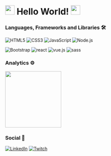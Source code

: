 <h1><img src="https://emojis.slackmojis.com/emojis/images/1531849430/4246/blob-sunglasses.gif?1531849430" width="30"/> Hello World! <img src="https://emojis.slackmojis.com/emojis/images/1531849430/4246/blob-sunglasses.gif?1531849430" width="30"/> </h1>


### Languages, Frameworks and Libraries  🛠  

<img alt="HTML5" src="https://img.shields.io/badge/html5-%23E34F26.svg?style=for-the-badge&logo=html5&logoColor=white"/> <img alt="CSS3" src="https://img.shields.io/badge/css3-%231572B6.svg?style=for-the-badge&logo=css3&logoColor=white"/> <img alt="JavaScript" src="https://img.shields.io/badge/javascript-%23323330.svg?style=for-the-badge&logo=javascript&logoColor=%23F7DF1E"/> <img alt="Node.js" src="https://img.shields.io/badge/node.js-6DA55F?style=for-the-badge&logo=node.js&logoColor=white"/>

<img alt="Bootstrap" src="https://img.shields.io/badge/bootstrap-%23563D7C.svg?style=for-the-badge&logo=bootstrap&logoColor=white"/> <img alt="react" src="https://img.shields.io/badge/react-20232A?style=for-the-badge&logo=React&logoColor=61DAFB"/> <img alt="vue.js" src="https://img.shields.io/badge/vuejs-%2335495e.svg?style=for-the-badge&logo=vuedotjs&logoColor=%234FC08D"/> <img alt="sass" src="https://img.shields.io/badge/SASS-hotpink.svg?style=for-the-badge&logo=SASS&logoColor=white"/>


### Analytics ⚙️

<p align="left">
<a href="https://github.com/vonmalves">
    <img height="180em" src="https://github-readme-stats.vercel.app/api/top-langs/?username=vonmalves&layout=compact&langs_count=8"/>
</a>
</p>

### Social 🤝

[<img alt="LinkedIn" src="https://img.shields.io/badge/linkedin-%230077B5.svg?style=for-the-badge&logo=linkedin&logoColor=white"/>](https://www.linkedin.com/in/vonmalves/) [<img alt="Twitch" src="https://img.shields.io/badge/vonmalves-%239146FF.svg?style=for-the-badge&logo=Twitch&logoColor=white"/>](https://www.twitch.tv/vonmalves)
